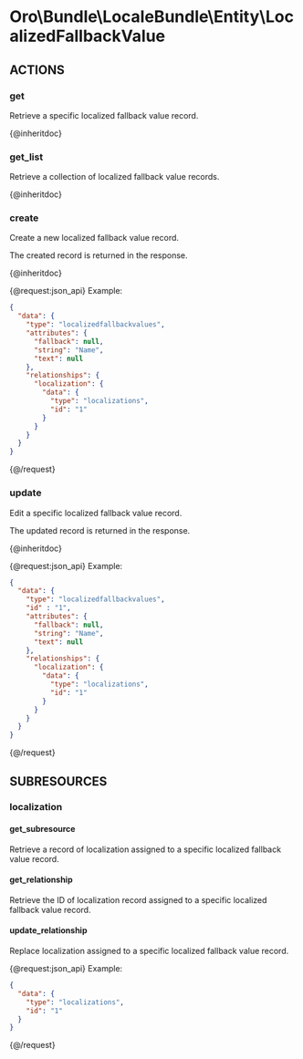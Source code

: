 # Oro\Bundle\LocaleBundle\Entity\LocalizedFallbackValue

## ACTIONS

### get

Retrieve a specific localized fallback value record.

{@inheritdoc}

### get_list

Retrieve a collection of localized fallback value records.

{@inheritdoc}

### create

Create a new localized fallback value record.

The created record is returned in the response.

{@inheritdoc}

{@request:json_api}
Example:

```JSON
{
  "data": {
    "type": "localizedfallbackvalues",
    "attributes": {
      "fallback": null,
      "string": "Name",
      "text": null
    },
    "relationships": {
      "localization": {
        "data": {
          "type": "localizations",
          "id": "1"
        }
      }
    }
  }
}
```
{@/request}

### update

Edit a specific localized fallback value record.

The updated record is returned in the response.

{@inheritdoc}

{@request:json_api}
Example:

```JSON
{
  "data": {
    "type": "localizedfallbackvalues",
    "id" : "1",
    "attributes": {
      "fallback": null,
      "string": "Name",
      "text": null
    },
    "relationships": {
      "localization": {
        "data": {
          "type": "localizations",
          "id": "1"
        }
      }
    }
  }
}
```
{@/request}

## SUBRESOURCES

### localization

#### get_subresource

Retrieve a record of localization assigned to a specific localized fallback value record.

#### get_relationship

Retrieve the ID of localization record assigned to a specific localized fallback value record.

#### update_relationship

Replace localization assigned to a specific localized fallback value record.

{@request:json_api}
Example:

```JSON
{
  "data": {
    "type": "localizations",
    "id": "1"
  }
}
```
{@/request}
